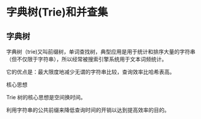 # 字典树(Trie)和并查集

## 字典树 

字典树（trie)又叫前缀树，单词查找树，典型应用是用于统计和排序大量的字符串（但不仅限于字符串），所以经常被搜索引擎系统用于文本词频统计。 

它的优点是：最大限度地减少无谓的字符串比较，查询效率比哈希表高。

核心思想

Trie 树的核心思想是空间换时间。

利用字符串的公共前缀来降低查询时间的开销以达到提高效率的目的。